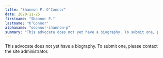 ```yaml
---
title: "Shannon P. O’Connor"
date: 2020-11-25
firstname: "Shannon P."
lastname: "O’Connor"
alphaname: "oconnor-shannon-p"
summary: "This advocate does not yet have a biography. To submit one, please contact the site administrator."
---
```

This advocate does not yet have a biography. To submit one, please contact the site administrator.

